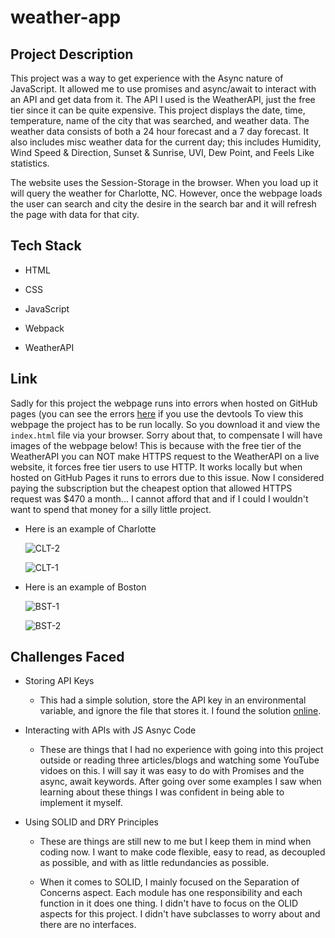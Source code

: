 # weather-app

## Project Description

This project was a way to get experience with the Async nature of JavaScript. It allowed me to use promises and async/await to interact with an API and get data from it. The API I used is the WeatherAPI, just the free tier since it can be quite expensive. This project displays the date, time, temperature, name of the city that was searched, and weather data. The weather data consists of both a 24 hour forecast and a 7 day forecast. It also includes misc weather data for the current day; this includes Humidity, Wind Speed & Direction, Sunset & Sunrise, UVI, Dew Point, and Feels Like statistics.

The website uses the Session-Storage in the browser. When you load up it will query the weather for Charlotte, NC. However, once the webpage loads the user can search and city the desire in the search bar and it will refresh the page with data for that city.

## Tech Stack

* HTML

* CSS

* JavaScript

* Webpack

* WeatherAPI


## Link

Sadly for this project the webpage runs into errors when hosted on GitHub pages (you can see the errors [here](https://jhagg26.github.io/weather-app/) if you use the devtools To view this webpage the project has to be run locally. So you download it and view the `index.html` file via your browser. Sorry about that, to compensate I will have images of the webpage below! This is because with the free tier of the WeatherAPI you can NOT make HTTPS request to the WeatherAPI on a live website, it forces free tier users to use HTTP. It works locally but when hosted on GitHub Pages it runs to errors due to this issue. Now I considered paying the subscription but the cheapest option that allowed HTTPS request was $470 a month... I cannot afford that and if I could I wouldn't want to spend that money for a silly little project. 

* Here is an example of Charlotte

  ![CLT-2](https://github.com/jhagg26/weather-app/assets/60297426/74811557-2817-4644-9dcf-8dab9a14bbb0)
  

  ![CLT-1](https://github.com/jhagg26/weather-app/assets/60297426/9341ed81-c123-435a-8669-c932690685a7)

* Here is an example of Boston
  
  ![BST-1](https://github.com/jhagg26/weather-app/assets/60297426/fcb492ef-af81-475a-b9ae-3813beebc6f5)


  ![BST-2](https://github.com/jhagg26/weather-app/assets/60297426/c68f3d6f-2e8c-4b68-866b-a6b6e75a536f) 

## Challenges Faced

* Storing API Keys 
    * This had a simple solution, store the API key in an environmental variable, and ignore the file that stores it. I found the solution [online](https://www.learnhowtoprogram.com/intermediate-javascript/asynchrony-and-apis/protecting-api-keys).

* Interacting with APIs with JS Asnyc Code
    * These are things that I had no experience with going into this project outside or reading three articles/blogs and watching some YouTube vidoes on this. I will say it was easy to do with Promises and the async, await keywords. After going over some examples I saw when learning about these things I was confident in being able to implement it myself.

* Using SOLID and DRY Principles
    * These are things are still new to me but I keep them in mind when coding now. I want to make code flexible, easy to read, as decoupled as possible, and with as little redundancies as possible.

    * When it comes to SOLID, I mainly focused on the Separation of Concerns aspect. Each module has one responsibility and each function in it does one thing. I didn't have to focus on the OLID aspects for this project. I didn't have subclasses to worry about and there are no interfaces.
